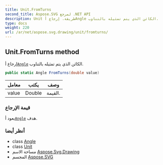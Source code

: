 ```yaml
---
title: Unit.FromTurns
second_title: Aspose.SVG لمرجع .NET API
description: Unit طريقة. إرجاع أAngle الكائن الذي يتم تمثيله بالتناوب.
type: docs
weight: 220
url: /ar/net/aspose.svg.drawing/unit/fromturns/
---
```

## Unit.FromTurns method

إرجاع أ[`Angle`](../../angle/) الكائن الذي يتم تمثيله بالتناوب.

```csharp
public static Angle FromTurns(double value)
```

| معامل | يكتب | وصف |
| --- | --- | --- |
| value | Double | القيمة. |

### قيمة الإرجاع

يعود أ[`Angle`](../../angle/) هدف.

### أنظر أيضا

* class [Angle](../../angle/)
* class [Unit](../)
* مساحة الاسم [Aspose.Svg.Drawing](../../unit/)
* المجسم [Aspose.SVG](../../../)


